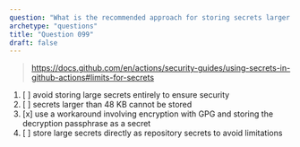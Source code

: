 ```yaml
---
question: "What is the recommended approach for storing secrets larger than 48 KB?"
archetype: "questions"
title: "Question 099"
draft: false
---
```


> https://docs.github.com/en/actions/security-guides/using-secrets-in-github-actions#limits-for-secrets
1. [ ] avoid storing large secrets entirely to ensure security
1. [ ] secrets larger than 48 KB cannot be stored
1. [x] use a workaround involving encryption with GPG and storing the decryption passphrase as a secret
1. [ ] store large secrets directly as repository secrets to avoid limitations
